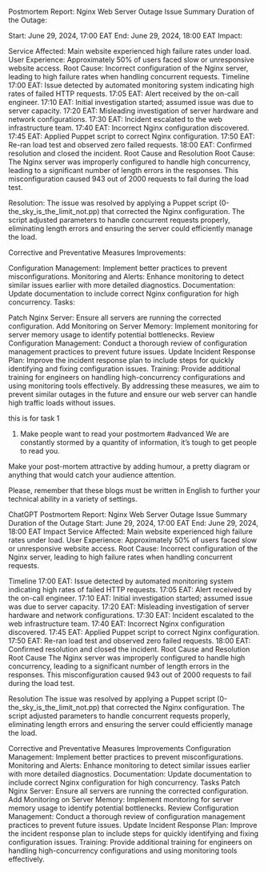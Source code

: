 Postmortem Report: Nginx Web Server Outage
Issue Summary
Duration of the Outage:

Start: June 29, 2024, 17:00 EAT
End: June 29, 2024, 18:00 EAT
Impact:

Service Affected: Main website experienced high failure rates under load.
User Experience: Approximately 50% of users faced slow or unresponsive website access.
Root Cause: Incorrect configuration of the Nginx server, leading to high failure rates when handling concurrent requests.
Timeline
17:00 EAT: Issue detected by automated monitoring system indicating high rates of failed HTTP requests.
17:05 EAT: Alert received by the on-call engineer.
17:10 EAT: Initial investigation started; assumed issue was due to server capacity.
17:20 EAT: Misleading investigation of server hardware and network configurations.
17:30 EAT: Incident escalated to the web infrastructure team.
17:40 EAT: Incorrect Nginx configuration discovered.
17:45 EAT: Applied Puppet script to correct Nginx configuration.
17:50 EAT: Re-ran load test and observed zero failed requests.
18:00 EAT: Confirmed resolution and closed the incident.
Root Cause and Resolution
Root Cause:
The Nginx server was improperly configured to handle high concurrency, leading to a significant number of length errors in the responses. This misconfiguration caused 943 out of 2000 requests to fail during the load test.

Resolution:
The issue was resolved by applying a Puppet script (0-the_sky_is_the_limit_not.pp) that corrected the Nginx configuration. The script adjusted parameters to handle concurrent requests properly, eliminating length errors and ensuring the server could efficiently manage the load.

Corrective and Preventative Measures
Improvements:

Configuration Management: Implement better practices to prevent misconfigurations.
Monitoring and Alerts: Enhance monitoring to detect similar issues earlier with more detailed diagnostics.
Documentation: Update documentation to include correct Nginx configuration for high concurrency.
Tasks:

Patch Nginx Server: Ensure all servers are running the corrected configuration.
Add Monitoring on Server Memory: Implement monitoring for server memory usage to identify potential bottlenecks.
Review Configuration Management: Conduct a thorough review of configuration management practices to prevent future issues.
Update Incident Response Plan: Improve the incident response plan to include steps for quickly identifying and fixing configuration issues.
Training: Provide additional training for engineers on handling high-concurrency configurations and using monitoring tools effectively.
By addressing these measures, we aim to prevent similar outages in the future and ensure our web server can handle high traffic loads without issues.

this is for task 1
1. Make people want to read your postmortem
#advanced
We are constantly stormed by a quantity of information, it’s tough to get people to read you.

Make your post-mortem attractive by adding humour, a pretty diagram or anything that would catch your audience attention.

Please, remember that these blogs must be written in English to further your technical ability in a variety of settings.

ChatGPT
Postmortem Report: Nginx Web Server Outage
Issue Summary
Duration of the Outage
Start: June 29, 2024, 17:00 EAT
End: June 29, 2024, 18:00 EAT
Impact
Service Affected: Main website experienced high failure rates under load.
User Experience: Approximately 50% of users faced slow or unresponsive website access.
Root Cause: Incorrect configuration of the Nginx server, leading to high failure rates when handling concurrent requests.
 <!-- Replace with an actual link to a relevant diagram -->

Timeline
17:00 EAT: Issue detected by automated monitoring system indicating high rates of failed HTTP requests.
17:05 EAT: Alert received by the on-call engineer.
17:10 EAT: Initial investigation started; assumed issue was due to server capacity.
17:20 EAT: Misleading investigation of server hardware and network configurations.
17:30 EAT: Incident escalated to the web infrastructure team.
17:40 EAT: Incorrect Nginx configuration discovered.
17:45 EAT: Applied Puppet script to correct Nginx configuration.
17:50 EAT: Re-ran load test and observed zero failed requests.
18:00 EAT: Confirmed resolution and closed the incident.
Root Cause and Resolution
Root Cause
The Nginx server was improperly configured to handle high concurrency, leading to a significant number of length errors in the responses. This misconfiguration caused 943 out of 2000 requests to fail during the load test.

Resolution
The issue was resolved by applying a Puppet script (0-the_sky_is_the_limit_not.pp) that corrected the Nginx configuration. The script adjusted parameters to handle concurrent requests properly, eliminating length errors and ensuring the server could efficiently manage the load.

 <!-- Replace with an actual link to a relevant diagram -->

Corrective and Preventative Measures
Improvements
Configuration Management: Implement better practices to prevent misconfigurations.
Monitoring and Alerts: Enhance monitoring to detect similar issues earlier with more detailed diagnostics.
Documentation: Update documentation to include correct Nginx configuration for high concurrency.
Tasks
Patch Nginx Server: Ensure all servers are running the corrected configuration.
Add Monitoring on Server Memory: Implement monitoring for server memory usage to identify potential bottlenecks.
Review Configuration Management: Conduct a thorough review of configuration management practices to prevent future issues.
Update Incident Response Plan: Improve the incident response plan to include steps for quickly identifying and fixing configuration issues.
Training: Provide additional training for engineers on handling high-concurrency configurations and using monitoring tools effectively.
